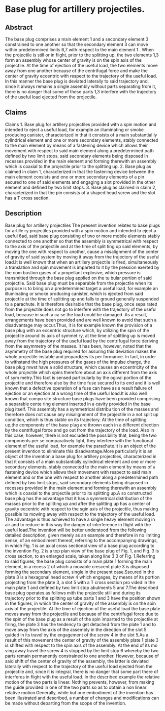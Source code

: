 # Base plug for artillery projectiles.

## Abstract
The base plug comprises a main element 1 and a secondary element 3 constrained to one another so that the secondary element 3 can move within predetermined limits 6,7 with respect to the main element 1 . When the projectile is still or in flight, prior to the splitting up, the two elements 1,3 form an assembly whose center of gravity is on the spin axis of the projectile. At the time of ejection of the useful load, the two elements move away from one another because of the centrifugal force and make the center of gravity eccentric with respect to the trajectory of the useful load. In this manner the base plug is deviated laterally to said trajectory and, since it always remains a single assembly without parts separating from it, there is no danger that some of these parts 1,3 interfere with the trajectory of the useful load ejected from the projectile.

## Claims
Claims 1. Base plug for artillery projectiles provided with a spin motion and intended to eject a useful load, for example an illuminating or smoke producing canister, characterized in that it consists of a main substantial ly cylindrical element and one or more secondary elements, stably connected to the main element by means of a fastening device which allows their movement with respect to said main element along a predetermined path defined by two limit stops, said secondary elements being disposed in recesses provided in the main element and forming therewith an assembly which is coaxial to the projectile prior to the splitting up. 2. Base plug as claimed in claim 1, characterized in that the fastening device between the main element consists and one or more secondary elements of a pin secured to one of said elements and engaging a slot provided in the other element and defined by two limit stops. 3. Base plug as claimed in claim 2, characterized in that the pin consists of a shaped head screw and the slot has a T cross section.

## Description
Base plug for artillery projectiles The present invention relates to base plugs for artille ry projectiles provided with a spin motion and intended to eject a useful 6ad, said base plug consisting of two or more mobile elements stably connected to one another so that the assembly is symmetrical with respect to the axis of the projectile and at the time of split ting up said elements, by moving the one with respect to another, cause a misalignment of the center of gravity of said system by moving it away from the trajectory of the useful load.It is well known that when an artillery projectile is fired, simultaneously a translation and spin movement is imparted to it by the pression exerted by the com bustion gases of a propellant explosive, which pressure is transmitted through the base plug applied on the tu bular portion of said projectile. Said base plug must be separable from the projectile when its purpose is to bring on a predetermined target a useful load, for example an illuminating or smoke producing canister, which is ejected from said projectile at the time of splitting up and falls to ground generally suspended to a parachute. It is therefore desirable that the base plug, once sepa rated from the projectile does not go to interfere with the trajectory of the useful load, because in such a ca se the load could be damaged. As a result, arrangements have been provided and are well known to avoid that such a disadvantage may occur.Thus, it is for example known the provision of a base plug with an eccentric structure which, by utilizing the spin of the projectile around its axis of symmet ry, at the time of splitting up is moved away from the trajectory of the useful load by the centrifugal force deriving from the asymmetry of the masses. It has been, however, noted that the asymmetry of the base plug required for assuring this deviation makes the whole projectile instable and jeopardizes its per formance. In fact, in order to withstand the high pressures of the gases of the impulse charge, the base plug mwst have a solid structure, which causes an eccentricity of the whole projectile which spins therefore about an axis different from the axis of sym metry.This fact is sensed particularly by the ogival portion of the projectile and therefore also by the time fuse secured to its end and it is well known that a defective operation of a fuse can have as a result failure of ejection or an ejection at a wrong time of the useful load.It is also well known that compo site structure base plugs have been provided comprising a separable cente ring element inserted in a cavity provided in the base plug itself. This assembly has a symmetrical distribu tion of the masses and therefore does not cause any misalignment of the projectile in a not split up condition, which is thus stable on its trajectory. At the time of splitting up,the components of the base plug are thrown each in a different direction by the centrifugal force and go out from the trajectory of the load. Also in this case, however, there is not excluded the possibility that, being the two components per se comparatively light, they interfere with the functional element of the useful load, for example the parachute.It is an object of the present invention to eliminate this disadvantage.More particularly it is an object of the invention a base plug for artillery projectiles, characterized in that it consists of a main substantially cylindrical element and one or more secondary elements, stably connected to the main element by means of a fastening device which allows their movement with respect to said main element and or the one with respect to another along a predetermined path defined by two limit.stops, said secondary elements being disposed in recesses provided in the main element and forming therewith an assembly which is coaxial to the projectile prior to its splitting up.A so constructed base plug has the advantage that it has a symmetrical distribution of the masses prior to the splitting up and after the splitting up has a center of gravity eecentric with respect to the sgin axis of the projectile, thus making possible its mowing away with respect to the trajectory of the useful load. The advantage is thus achieved to have a single heavy element moving in air and to reduce in this way the danger of interference in flight with the useful load.The invention will be better understood from the following detailed description, given merely as an example and therefore in no limiting sense, of an embodiment thereof, referring to the accompanying drawings, in which Fig. 1 is an axial cross sectional view of a base plug according to the invention Fig. 2 is a top plan view of the base plug of Fig. 1, and Fig. 3 is cross section, to an enlarged scale, taken along line 3 3 of Fig. 1.Referring to said figures, the base plug consists of a main plate 1 forming the main element, in a recess 2 of which a movable crescent plate 3 is disposed forming the secondary element, single in the present case.Sscured in the plate 3 is a hexagonal head screw 4 which engages, by means of its portion projecting from the plate 3, a slot 5 with a T cross section pro vided in the main plate 1 and defined by two limit stop abutments 5 and 7.The described base plug operates as follows mith the projectile still and during its trajectory prior to the splitting up tube parts 1 and 3 have the position shown in the figures, in which the center of gravity of the assembly is on the spin axis of the projectile. At the time of ejection of the useful load the base plate moves away from the projectile and because of the centrifugal force due to the spin of the base plug as a result of the spin imparted to the projectile at firing, the plate 3 has the tendency to get detached from the plate 1 and to move away from the axis of the assembly in the direction of the slot 5 guided in its travel by the engagement of the screw 4 in the slot 5.As a result of this movement the center of gravity of the assembly plate 1 plate 3 is shifted with respect to the spin axis of the assembly. At the end of its mo ving away travel the screw 4 is stopped by the limit stop 6 whereby the two parts remain permanently constrained to one another. However, because of said shift of the center of gravity of the assembly, the latter is deviated laterally with respect to the trajectory of the useful load ejected from the projectile and, since it is integral, there is no danger that some part there of interferes in flight with the useful load. In the described example the relative motion of the two parts is linear. Nothing prevents, however, from making the guide provided in one of the two parts so as to obtain a non linear relative motion.Generally, while but one embodiment of the invention has been illustrated and described, a number of changes and modifications can be made without departing from the scope of the invention.